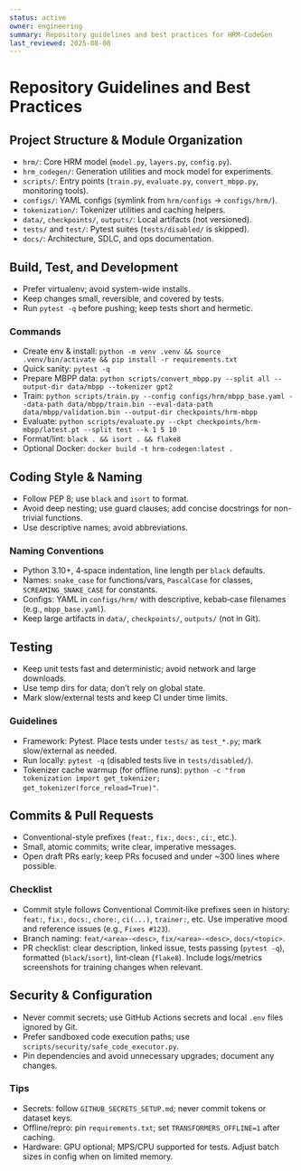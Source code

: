 ```yaml
---
status: active
owner: engineering
summary: Repository guidelines and best practices for HRM-CodeGen
last_reviewed: 2025-08-08
---
```


# Repository Guidelines and Best Practices

## Project Structure & Module Organization
- `hrm/`: Core HRM model (`model.py`, `layers.py`, `config.py`).
- `hrm_codegen/`: Generation utilities and mock model for experiments.
- `scripts/`: Entry points (`train.py`, `evaluate.py`, `convert_mbpp.py`, monitoring tools).
- `configs/`: YAML configs (symlink from `hrm/configs` → `configs/hrm/`).
- `tokenization/`: Tokenizer utilities and caching helpers.
- `data/`, `checkpoints/`, `outputs/`: Local artifacts (not versioned).
- `tests/` and `test/`: Pytest suites (`tests/disabled/` is skipped).
- `docs/`: Architecture, SDLC, and ops documentation.

## Build, Test, and Development

- Prefer virtualenv; avoid system-wide installs.
- Keep changes small, reversible, and covered by tests.
- Run `pytest -q` before pushing; keep tests short and hermetic.

### Commands
- Create env & install: `python -m venv .venv && source .venv/bin/activate && pip install -r requirements.txt`
- Quick sanity: `pytest -q`
- Prepare MBPP data: `python scripts/convert_mbpp.py --split all --output-dir data/mbpp --tokenizer gpt2`
- Train: `python scripts/train.py --config configs/hrm/mbpp_base.yaml --data-path data/mbpp/train.bin --eval-data-path data/mbpp/validation.bin --output-dir checkpoints/hrm-mbpp`
- Evaluate: `python scripts/evaluate.py --ckpt checkpoints/hrm-mbpp/latest.pt --split test --k 1 5 10`
- Format/lint: `black . && isort . && flake8`
- Optional Docker: `docker build -t hrm-codegen:latest .`

## Coding Style & Naming

- Follow PEP 8; use `black` and `isort` to format.
- Avoid deep nesting; use guard clauses; add concise docstrings for non-trivial functions.
- Use descriptive names; avoid abbreviations.

### Naming Conventions
- Python 3.10+, 4‑space indentation, line length per `black` defaults.
- Names: `snake_case` for functions/vars, `PascalCase` for classes, `SCREAMING_SNAKE_CASE` for constants.
- Configs: YAML in `configs/hrm/` with descriptive, kebab‑case filenames (e.g., `mbpp_base.yaml`).
- Keep large artifacts in `data/`, `checkpoints/`, `outputs/` (not in Git).

## Testing

- Keep unit tests fast and deterministic; avoid network and large downloads.
- Use temp dirs for data; don’t rely on global state.
- Mark slow/external tests and keep CI under time limits.

### Guidelines
- Framework: Pytest. Place tests under `tests/` as `test_*.py`; mark slow/external as needed.
- Run locally: `pytest -q` (disabled tests live in `tests/disabled/`).
- Tokenizer cache warmup (for offline runs): `python -c "from tokenization import get_tokenizer; get_tokenizer(force_reload=True)"`.

## Commits & Pull Requests

- Conventional-style prefixes (`feat:`, `fix:`, `docs:`, `ci:`, etc.).
- Small, atomic commits; write clear, imperative messages.
- Open draft PRs early; keep PRs focused and under ~300 lines where possible.

### Checklist
- Commit style follows Conventional Commit‑like prefixes seen in history: `feat:`, `fix:`, `docs:`, `chore:`, `ci(...)`, `trainer:`, etc. Use imperative mood and reference issues (e.g., `Fixes #123`).
- Branch naming: `feat/<area>-<desc>`, `fix/<area>-<desc>`, `docs/<topic>`.
- PR checklist: clear description, linked issue, tests passing (`pytest -q`), formatted (`black`/`isort`), lint‑clean (`flake8`). Include logs/metrics screenshots for training changes when relevant.

## Security & Configuration

- Never commit secrets; use GitHub Actions secrets and local `.env` files ignored by Git.
- Prefer sandboxed code execution paths; use `scripts/security/safe_code_executor.py`.
- Pin dependencies and avoid unnecessary upgrades; document any changes.

### Tips
- Secrets: follow `GITHUB_SECRETS_SETUP.md`; never commit tokens or dataset keys.
- Offline/repro: pin `requirements.txt`; set `TRANSFORMERS_OFFLINE=1` after caching.
- Hardware: GPU optional; MPS/CPU supported for tests. Adjust batch sizes in config when on limited memory.

